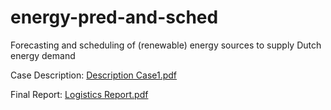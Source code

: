 # energy-pred-and-sched
Forecasting and scheduling of (renewable) energy sources to supply Dutch energy demand

Case Description: [Description Case1.pdf](https://github.com/user-attachments/files/22049336/Description.Case1.pdf)

Final Report: [Logistics Report.pdf](https://github.com/user-attachments/files/22049468/Logistics.Report.pdf)


